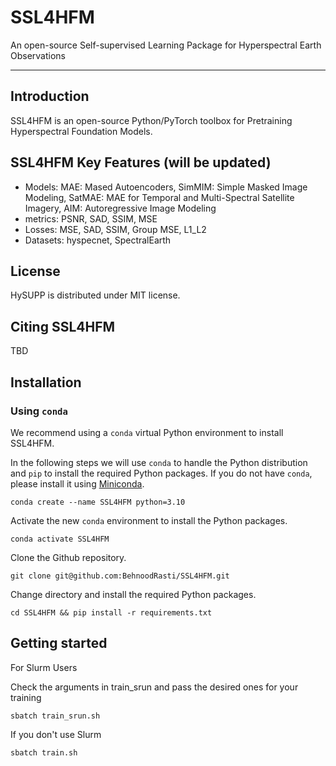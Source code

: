# SSL4HFM

An open-source Self-supervised Learning Package for Hyperspectral Earth Observations 

---

## Introduction

SSL4HFM is an open-source Python/PyTorch toolbox for Pretraining Hyperspectral Foundation Models.

## SSL4HFM Key Features (will be updated)

* Models: MAE: Mased Autoencoders, SimMIM: Simple Masked Image Modeling, SatMAE: MAE for Temporal and Multi-Spectral Satellite Imagery, AIM: Autoregressive Image Modeling
* metrics: PSNR, SAD, SSIM, MSE
* Losses: MSE, SAD, SSIM, Group MSE, L1_L2
* Datasets: hyspecnet, SpectralEarth

## License

HySUPP is distributed under MIT license.

## Citing SSL4HFM

TBD

## Installation

### Using `conda`

We recommend using a `conda` virtual Python environment to install SSL4HFM.

In the following steps we will use `conda` to handle the Python distribution and `pip` to install the required Python packages.
If you do not have `conda`, please install it using [Miniconda](https://docs.conda.io/en/latest/miniconda.html).

```
conda create --name SSL4HFM python=3.10
```

Activate the new `conda` environment to install the Python packages.

```
conda activate SSL4HFM
```

Clone the Github repository.

```
git clone git@github.com:BehnoodRasti/SSL4HFM.git
```

Change directory and install the required Python packages.

```
cd SSL4HFM && pip install -r requirements.txt
```


## Getting started

For Slurm Users

Check the arguments in train_srun and pass the desired ones for your training 

```shell
sbatch train_srun.sh
```

If you don't use Slurm

```shell
sbatch train.sh
```
